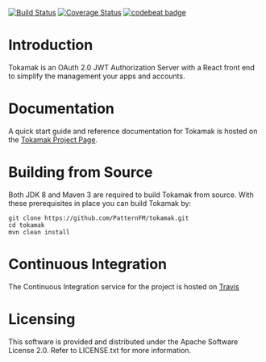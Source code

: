 [![Build Status](https://travis-ci.org/PatternFM/tokamak.svg?branch=master)](https://travis-ci.org/PatternFM/tokamak)
[![Coverage Status](https://coveralls.io/repos/github/PatternFM/tokamak/badge.svg?branch=master)](https://coveralls.io/github/PatternFM/tokamak?branch=master)  [![codebeat badge](https://codebeat.co/badges/fa267db4-aaa5-4057-afcf-91a8633e32b1)](https://codebeat.co/projects/github-com-patternfm-tokamak-master)  

# Introduction

Tokamak is an OAuth 2.0 JWT Authorization Server with a React front end to simplify the management your apps and accounts.

# Documentation

A quick start guide and reference documentation for Tokamak is hosted on the [Tokamak Project Page](http://pattern.fm/tokamak/#documentation).


# Building from Source

Both JDK 8 and Maven 3 are required to build Tokamak from source. With these prerequisites in place you can build Tokamak by:
```
git clone https://github.com/PatternFM/tokamak.git
cd tokamak
mvn clean install
```

# Continuous Integration

The Continuous Integration service for the project is hosted on [Travis](https://travis-ci.org/PatternFM/tokamak) 


# Licensing

This software is provided and distributed under the Apache Software License 2.0. Refer to LICENSE.txt for more information.